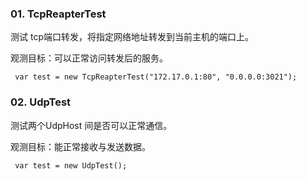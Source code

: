 ﻿### 01. TcpReapterTest
测试 tcp端口转发，将指定网络地址转发到当前主机的端口上。

观测目标：可以正常访问转发后的服务。
```
 var test = new TcpReapterTest("172.17.0.1:80", "0.0.0.0:3021");
```

### 02. UdpTest
测试两个UdpHost 间是否可以正常通信。

观测目标：能正常接收与发送数据。
```
 var test = new UdpTest();
```